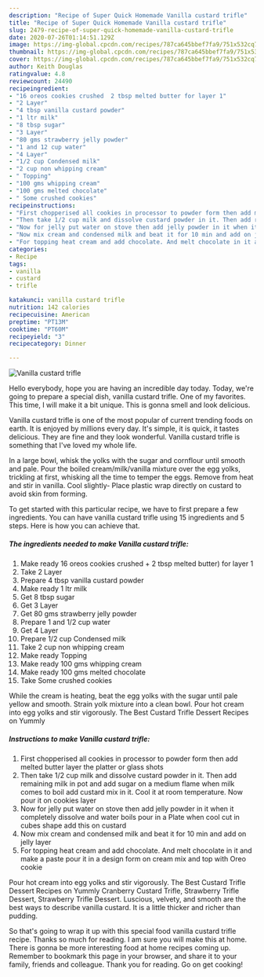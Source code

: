 ```yaml
---
description: "Recipe of Super Quick Homemade Vanilla custard trifle"
title: "Recipe of Super Quick Homemade Vanilla custard trifle"
slug: 2479-recipe-of-super-quick-homemade-vanilla-custard-trifle
date: 2020-07-26T01:14:51.129Z
image: https://img-global.cpcdn.com/recipes/787ca645bbef7fa9/751x532cq70/vanilla-custard-trifle-recipe-main-photo.jpg
thumbnail: https://img-global.cpcdn.com/recipes/787ca645bbef7fa9/751x532cq70/vanilla-custard-trifle-recipe-main-photo.jpg
cover: https://img-global.cpcdn.com/recipes/787ca645bbef7fa9/751x532cq70/vanilla-custard-trifle-recipe-main-photo.jpg
author: Keith Douglas
ratingvalue: 4.8
reviewcount: 24490
recipeingredient:
- "16 oreos cookies crushed  2 tbsp melted butter for layer 1"
- "2 Layer"
- "4 tbsp vanilla custard powder"
- "1 ltr milk"
- "8 tbsp sugar"
- "3 Layer"
- "80 gms strawberry jelly powder"
- "1 and 12 cup water"
- "4 Layer"
- "1/2 cup Condensed milk"
- "2 cup non whipping cream"
- " Topping"
- "100 gms whipping cream"
- "100 gms melted chocolate"
- " Some crushed cookies"
recipeinstructions:
- "First chopperised all cookies in processor to powder form then add melted butter layer the platter or glass shots"
- "Then take 1/2 cup milk and dissolve custard powder in it. Then add remaining milk in pot and add sugar on a medium flame when milk comes to boil add custard mix in it. Cool it at room temperature. Now pour it on cookies layer"
- "Now for jelly put water on stove then add jelly powder in it when it completely dissolve and water boils pour in a Plate when cool cut in cubes shape add this on custard"
- "Now mix cream and condensed milk and beat it for 10 min and add on jelly layer"
- "For topping heat cream and add chocolate. And melt chocolate in it and make a paste pour it in a design form on cream mix and top with Oreo cookie"
categories:
- Recipe
tags:
- vanilla
- custard
- trifle

katakunci: vanilla custard trifle 
nutrition: 142 calories
recipecuisine: American
preptime: "PT13M"
cooktime: "PT60M"
recipeyield: "3"
recipecategory: Dinner

---
```



![Vanilla custard trifle](https://img-global.cpcdn.com/recipes/787ca645bbef7fa9/751x532cq70/vanilla-custard-trifle-recipe-main-photo.jpg)

Hello everybody, hope you are having an incredible day today. Today, we're going to prepare a special dish, vanilla custard trifle. One of my favorites. This time, I will make it a bit unique. This is gonna smell and look delicious.

Vanilla custard trifle is one of the most popular of current trending foods on earth. It is enjoyed by millions every day. It's simple, it is quick, it tastes delicious. They are fine and they look wonderful. Vanilla custard trifle is something that I've loved my whole life.

In a large bowl, whisk the yolks with the sugar and cornflour until smooth and pale. Pour the boiled cream/milk/vanilla mixture over the egg yolks, trickling at first, whisking all the time to temper the eggs. Remove from heat and stir in vanilla. Cool slightly- Place plastic wrap directly on custard to avoid skin from forming.


To get started with this particular recipe, we have to first prepare a few ingredients. You can have vanilla custard trifle using 15 ingredients and 5 steps. Here is how you can achieve that.

<!--inarticleads1-->

##### The ingredients needed to make Vanilla custard trifle:

1. Make ready 16 oreos cookies crushed + 2 tbsp melted butter) for layer 1
1. Take 2 Layer
1. Prepare 4 tbsp vanilla custard powder
1. Make ready 1 ltr milk
1. Get 8 tbsp sugar
1. Get 3 Layer
1. Get 80 gms strawberry jelly powder
1. Prepare 1 and 1/2 cup water
1. Get 4 Layer
1. Prepare 1/2 cup Condensed milk
1. Take 2 cup non whipping cream
1. Make ready  Topping
1. Make ready 100 gms whipping cream
1. Make ready 100 gms melted chocolate
1. Take  Some crushed cookies


While the cream is heating, beat the egg yolks with the sugar until pale yellow and smooth. Strain yolk mixture into a clean bowl. Pour hot cream into egg yolks and stir vigorously. The Best Custard Trifle Dessert Recipes on Yummly 

<!--inarticleads2-->

##### Instructions to make Vanilla custard trifle:

1. First chopperised all cookies in processor to powder form then add melted butter layer the platter or glass shots
1. Then take 1/2 cup milk and dissolve custard powder in it. Then add remaining milk in pot and add sugar on a medium flame when milk comes to boil add custard mix in it. Cool it at room temperature. Now pour it on cookies layer
1. Now for jelly put water on stove then add jelly powder in it when it completely dissolve and water boils pour in a Plate when cool cut in cubes shape add this on custard
1. Now mix cream and condensed milk and beat it for 10 min and add on jelly layer
1. For topping heat cream and add chocolate. And melt chocolate in it and make a paste pour it in a design form on cream mix and top with Oreo cookie


Pour hot cream into egg yolks and stir vigorously. The Best Custard Trifle Dessert Recipes on Yummly Cranberry Custard Trifle, Strawberry Trifle Dessert, Strawberry Trifle Dessert. Luscious, velvety, and smooth are the best ways to describe vanilla custard. It is a little thicker and richer than pudding. 

So that's going to wrap it up with this special food vanilla custard trifle recipe. Thanks so much for reading. I am sure you will make this at home. There is gonna be more interesting food at home recipes coming up. Remember to bookmark this page in your browser, and share it to your family, friends and colleague. Thank you for reading. Go on get cooking!
